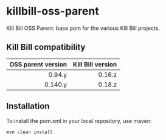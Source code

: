 killbill-oss-parent
===================

Kill Bill OSS Parent: base pom for the various Kill Bill projects.

Kill Bill compatibility
-----------------------

| OSS parent version | Kill Bill version |
| -----------------: | ----------------: |
| 0.94.y             | 0.16.z            |
| 0.140.y            | 0.18.z            |

Installation
------------

To install the pom.xml in your local repository, use maven:

    mvn clean install

